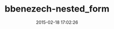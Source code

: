 ---
layout: post
title:  "bbenezech-nested_form"
repo:   "bbenezech/nested_form"
date:   2015-02-18 17:02:26
gemurl: http://github.com/bbenezech/nested_form
---